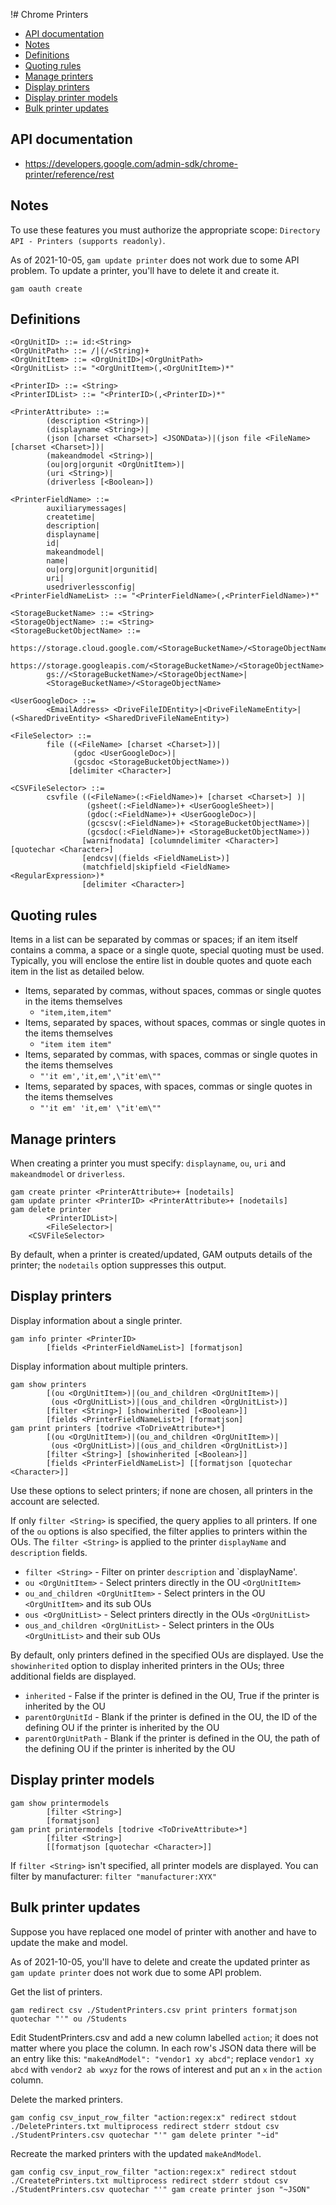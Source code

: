 !# Chrome Printers
- [API documentation](#api-documentation)
- [Notes](#notes)
- [Definitions](#definitions)
- [Quoting rules](#quoting-rules)
- [Manage printers](#manage-printers)
- [Display printers](#display-printers)
- [Display printer models](#display-printer-models)
- [Bulk printer updates](#bulk-printer-updates)

## API documentation
* https://developers.google.com/admin-sdk/chrome-printer/reference/rest

## Notes
To use these features you must authorize the appropriate scope: `Directory API - Printers (supports readonly)`.

As of 2021-10-05, `gam update printer` does not work due to some API problem. To update a printer,
you'll have to delete it and create it.

```
gam oauth create
```

## Definitions
```
<OrgUnitID> ::= id:<String>
<OrgUnitPath> ::= /|(/<String)+
<OrgUnitItem> ::= <OrgUnitID>|<OrgUnitPath>
<OrgUnitList> ::= "<OrgUnitItem>(,<OrgUnitItem>)*"

<PrinterID> ::= <String>
<PrinterIDList> ::= "<PrinterID>(,<PrinterID>)*"

<PrinterAttribute> ::=
        (description <String>)|
        (displayname <String>)|
        (json [charset <Charset>] <JSONData>)|(json file <FileName> [charset <Charset>])|
        (makeandmodel <String>)|
        (ou|org|orgunit <OrgUnitItem>)|
        (uri <String>)|
        (driverless [<Boolean>])

<PrinterFieldName> ::=
        auxiliarymessages|
        createtime|
        description|
        displayname|
        id|
        makeandmodel|
        name|
        ou|org|orgunit|orgunitid|
        uri|
        usedriverlessconfig|
<PrinterFieldNameList> ::= "<PrinterFieldName>(,<PrinterFieldName>)*"
```
```
<StorageBucketName> ::= <String>
<StorageObjectName> ::= <String>
<StorageBucketObjectName> ::=
        https://storage.cloud.google.com/<StorageBucketName>/<StorageObjectName>|
        https://storage.googleapis.com/<StorageBucketName>/<StorageObjectName>|
        gs://<StorageBucketName>/<StorageObjectName>|
        <StorageBucketName>/<StorageObjectName>

<UserGoogleDoc> ::=
        <EmailAddress> <DriveFileIDEntity>|<DriveFileNameEntity>|(<SharedDriveEntity> <SharedDriveFileNameEntity>)

<FileSelector> ::=
        file ((<FileName> [charset <Charset>])|
              (gdoc <UserGoogleDoc>)|
              (gcsdoc <StorageBucketObjectName>))
             [delimiter <Character>]

<CSVFileSelector> ::=
        csvfile ((<FileName>(:<FieldName>)+ [charset <Charset>] )|
                 (gsheet(:<FieldName>)+ <UserGoogleSheet>)|
                 (gdoc(:<FieldName>)+ <UserGoogleDoc>)|
                 (gcscsv(:<FieldName>)+ <StorageBucketObjectName>)|
                 (gcsdoc(:<FieldName>)+ <StorageBucketObjectName>))
                [warnifnodata] [columndelimiter <Character>] [quotechar <Character>]
                [endcsv|(fields <FieldNameList>)]
                (matchfield|skipfield <FieldName> <RegularExpression>)*
                [delimiter <Character>]

```
## Quoting rules
Items in a list can be separated by commas or spaces; if an item itself contains a comma, a space or a single quote, special quoting must be used.
Typically, you will enclose the entire list in double quotes and quote each item in the list as detailed below.

- Items, separated by commas, without spaces, commas or single quotes in the items themselves
   * ```"item,item,item"```
- Items, separated by spaces, without spaces, commas or single quotes in the items themselves
   * ```"item item item"```
- Items, separated by commas, with spaces, commas or single quotes in the items themselves
   * ```"'it em','it,em',\"it'em\""```
- Items, separated by spaces, with spaces, commas or single quotes in the items themselves
   * ```"'it em' 'it,em' \"it'em\""```

## Manage printers
When creating a printer you must specify: `displayname`, `ou`, `uri` and `makeandmodel` or `driverless`.
```
gam create printer <PrinterAttribute>+ [nodetails]
gam update printer <PrinterID> <PrinterAttribute>+ [nodetails]
gam delete printer
        <PrinterIDList>|
        <FileSelector>|
	<CSVFileSelector>
```
By default, when a printer is created/updated, GAM outputs details of the printer; the `nodetails` option suppresses this output.

## Display printers
Display information about a single printer.

```
gam info printer <PrinterID>
        [fields <PrinterFieldNameList>] [formatjson]
```
Display information about multiple printers.
```
gam show printers
        [(ou <OrgUnitItem>)|(ou_and_children <OrgUnitItem>)|
         (ous <OrgUnitList>)|(ous_and_children <OrgUnitList>)]
        [filter <String>] [showinherited [<Boolean>]]
        [fields <PrinterFieldNameList>] [formatjson]
gam print printers [todrive <ToDriveAttribute>*]
        [(ou <OrgUnitItem>)|(ou_and_children <OrgUnitItem>)|
         (ous <OrgUnitList>)|(ous_and_children <OrgUnitList>)]
        [filter <String>] [showinherited [<Boolean>]]
        [fields <PrinterFieldNameList>] [[formatjson [quotechar <Character>]]
```
Use these options to select printers; if none are chosen, all printers in the account are selected.

If only `filter <String>` is specified, the query applies to all printers. If one of the `ou` options
is also specified, the filter applies to printers within the OUs. The `filter <String>` is applied
to the printer `displayName` and `description` fields.

- `filter <String>` - Filter on printer `description` and `displayName'.
- `ou <OrgUnitItem>` - Select printers directly in the OU `<OrgUnitItem>`
- `ou_and_children <OrgUnitItem>` - Select printers in the OU `<OrgUnitItem>` and its sub OUs
- `ous <OrgUnitList>` - Select printers directly in the OUs `<OrgUnitList>`
- `ous_and_children <OrgUnitList>` - Select printers in the OUs `<OrgUnitList>` and their sub OUs

By default, only printers defined in the specified OUs are displayed. Use the `showinherited` option
to display inherited printers in the OUs; three additional fields are displayed.
- `inherited` - False if the printer is defined in the OU, True if the printer is inherited by the OU
- `parentOrgUnitId` - Blank if the printer is defined in the OU, the ID of the defining OU if the printer is inherited by the OU
- `parentOrgUnitPath` - Blank if the printer is defined in the OU, the path of the defining OU if the printer is inherited by the OU

## Display printer models
```
gam show printermodels
        [filter <String>]
        [formatjson]
gam print printermodels [todrive <ToDriveAttribute>*]
        [filter <String>]
        [[formatjson [quotechar <Character>]]
```
If `filter <String>` isn't specified, all printer models are displayed.
You can filter by manufacturer: `filter "manufacturer:XYX"`

## Bulk printer updates
Suppose you have replaced one model of printer with another and have to update the make and model.

As of 2021-10-05, you'll have to delete and create the updated printer as `gam update printer` does not work due to some API problem.

Get the list of printers.
```
gam redirect csv ./StudentPrinters.csv print printers formatjson quotechar "'" ou /Students
```
Edit StudentPrinters.csv and add a new column labelled `action`; it does not matter where you place the column.
In each row's JSON data there will be an entry like this: `"makeAndModel": "vendor1 xy abcd"`; replace `vendor1 xy abcd`
with `vendor2 ab wxyz` for the rows of interest and put an `x` in the `action` column.

Delete the marked printers.
```
gam config csv_input_row_filter "action:regex:x" redirect stdout ./DeletePrinters.txt multiprocess redirect stderr stdout csv ./StudentPrinters.csv quotechar "'" gam delete printer "~id"
```

Recreate the marked printers with the updated `makeAndModel`.
```
gam config csv_input_row_filter "action:regex:x" redirect stdout ./CreatetePrinters.txt multiprocess redirect stderr stdout csv ./StudentPrinters.csv quotechar "'" gam create printer json "~JSON"
```
